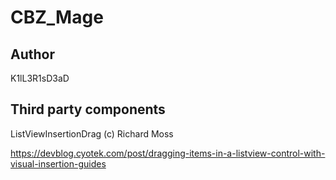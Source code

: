 # CBZ_Mage

## Author

K1lL3R1sD3aD

## Third party components

ListViewInsertionDrag (c) Richard Moss

https://devblog.cyotek.com/post/dragging-items-in-a-listview-control-with-visual-insertion-guides
